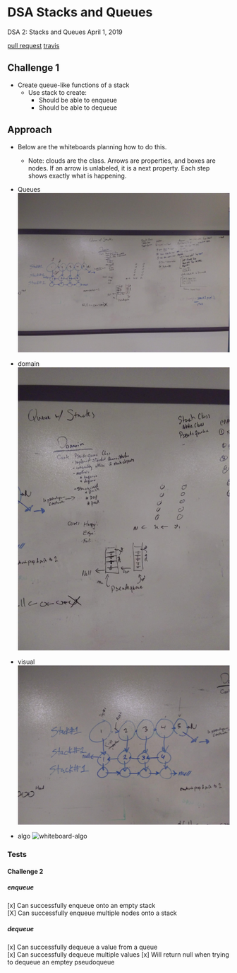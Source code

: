 # DSA Stacks and Queues
DSA 2: Stacks and Queues
April 1, 2019

[pull request](https://github.com/abferris/data-structures-and-algorithms/pull/39)
[travis](https://travis-ci.com/abferris/data-structures-and-algorithms)
## Challenge 1

* Create queue-like functions of a stack
  * Use stack to create:
    * Should be able to enqueue
    * Should be able to dequeue

## Approach 
* Below are the whiteboards planning how to do this.
  * Note: clouds are the class. Arrows are properties, and boxes are nodes. If an arrow is unlabeled, it is a next property. Each step shows exactly what is happening.
* Queues
![whiteboard](./assets/stackWqueue.jpg)

* domain
![whiteboard-domain](./assets/domain.jpg)
* visual
![whiteboard-visual](./assets/visual.jpg)
* algo
![whiteboard-algo](.assets/algo.jpg)



### Tests
#### Challenge 2  
##### enqueue
[x] Can successfully enqueue onto an empty stack  
[X] Can successfully enqueue multiple nodes onto a stack  


##### dequeue  
[x] Can successfully dequeue a value from a queue  
[x] Can successfully dequeue multiple values
[x] Will return null when trying to dequeue an emptey pseudoqueue



